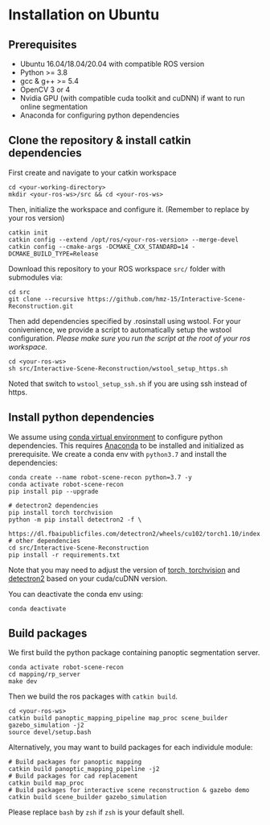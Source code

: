 # Installation on Ubuntu

## Prerequisites

- Ubuntu 16.04/18.04/20.04 with compatible ROS version
- Python >= 3.8
- gcc & g++ >= 5.4
- OpenCV 3 or 4
- Nvidia GPU (with compatible cuda toolkit and cuDNN) if want to run online segmentation
- Anaconda for configuring python dependencies

## Clone the repository & install catkin dependencies

First create and navigate to your catkin workspace

``` shell
cd <your-working-directory>
mkdir <your-ros-ws>/src && cd <your-ros-ws>
```

Then, initialize the workspace and configure it. (Remember to replace <your-ros-version> by your ros version)

``` shell
catkin init
catkin config --extend /opt/ros/<your-ros-version> --merge-devel 
catkin config --cmake-args -DCMAKE_CXX_STANDARD=14 -DCMAKE_BUILD_TYPE=Release
```
  
Download this repository to your ROS workspace `src/` folder with submodules via:

``` shell
cd src
git clone --recursive https://github.com/hmz-15/Interactive-Scene-Reconstruction.git
```

Then add dependencies specified by .rosinstall using wstool. For your conivenience, we provide a script to automatically setup the wstool configuration. *Please make sure you run the script at the root of your ros workspace.*

``` shell
cd <your-ros-ws>
sh src/Interactive-Scene-Reconstruction/wstool_setup_https.sh
```

Noted that switch to `wstool_setup_ssh.sh` if you are using ssh instead of https.

## Install python dependencies

We assume using [conda virtual environment](https://conda.io/projects/conda/en/latest/user-guide/tasks/manage-environments.html#activating-an-environment) to configure python dependencies. This requires [Anaconda](https://www.anaconda.com/products/individual) to be installed and initialized as prerequisite. We create a conda env with `python3.7` and install the dependencies:

``` shell
conda create --name robot-scene-recon python=3.7 -y
conda activate robot-scene-recon
pip install pip --upgrade

# detectron2 dependencies
pip install torch torchvision
python -m pip install detectron2 -f \
  https://dl.fbaipublicfiles.com/detectron2/wheels/cu102/torch1.10/index.html
# other dependencies
cd src/Interactive-Scene-Reconstruction
pip install -r requirements.txt
```

Note that you may need to adjust the version of [torch, torchvision](https://pytorch.org/) and [detectron2](https://detectron2.readthedocs.io/en/latest/tutorials/install.html) based on your cuda/cuDNN version.

You can deactivate the conda env using:
``` shell
conda deactivate
```


## Build packages

We first build the python package containing panoptic segmentation server.
``` shell
conda activate robot-scene-recon
cd mapping/rp_server
make dev
```

Then we build the ros packages with `catkin build`.

``` shell
cd <your-ros-ws>
catkin build panoptic_mapping_pipeline map_proc scene_builder gazebo_simulation -j2
source devel/setup.bash
```

Alternatively, you may want to build packages for each individule module:

``` shell
# Build packages for panoptic mapping
catkin build panoptic_mapping_pipeline -j2
# Build packages for cad replacement 
catkin build map_proc
# Build packages for interactive scene reconstruction & gazebo demo
catkin build scene_builder gazebo_simulation
```
Please replace `bash` by `zsh` if `zsh` is your default shell.
  
